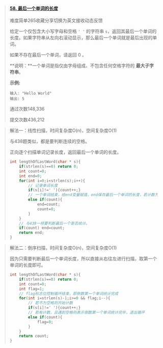 > #### [58. 最后一个单词的长度](https://leetcode-cn.com/problems/length-of-last-word/)
>
> 难度简单265收藏分享切换为英文接收动态反馈
>
> 给定一个仅包含大小写字母和空格 `' '` 的字符串 `s`，返回其最后一个单词的长度。如果字符串从左向右滚动显示，那么最后一个单词就是最后出现的单词。
>
> 如果不存在最后一个单词，请返回 0 。
>
> **说明：**一个单词是指仅由字母组成、不包含任何空格字符的 **最大子字符串**。
>
>  
>
> **示例:**
>
> ```
> 输入: "Hello World"
> 输出: 5
> ```
>
> 通过次数148,336
>
> 提交次数436,212

> 解法一：线性扫描，时间复杂度O(n)，空间复杂度O(1)
>
> 与438题类似，都是要判断连续的空格。
>
> 正向逐个扫描单词记录长度，返回最后一个单词的长度。
>
> ```c
> int lengthOfLastWord(char * s){
>     if(strlen(s)==0) return 0;
>     int count=0;
>     int end=0;
>     for(int i=0;i<strlen(s);i++){
>         // 记录单词长度
>         if(s[i]!=' '){count++;}
>         // 一个单词结束，给end变量赋值，end保存最后一个单词的长度，若计数为零，表示没有计数的单词，则不进行赋值。
>         else if(count){
>             end=count;
>             count=0;
>         }
>     }
>     // 与438一样要判断最后一个是否统计。
>     if(count) end=count;
>     return end;
> }
> ```

> 解法二：倒序扫描，时间复杂度O(n)，空间复杂度O(1)
>
> 因为只需要判断最后一个单词长度，所以直接从右往左进行扫描，取第一个单词的长度即可。
>
> ```c
> int lengthOfLastWord(char * s){
>     if(strlen(s)==0) return 0;
>     int count=0;
>     int flag=1;
>     // flag标志位控制循环结束，即倒数第一个单词统计完成
>     for(int i=strlen(s)-1;i>=0 && flag;i--){
>         // 若不为空格则开始计数
>         if(s[i]!=' '){count++;}
>         // 若有计数，且遇到空格则表示倒数第一个单词统计完毕，退出循环
>         else if(count){
>             flag=0;
>         }
>     }
>     return count;
> }
> ```